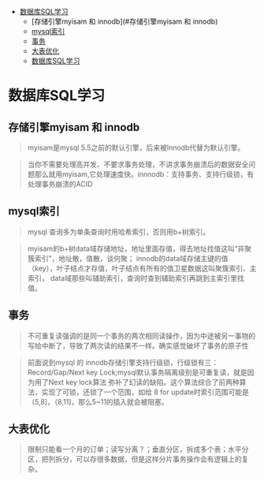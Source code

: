 - [数据库SQL学习](#数据库SQL学习)
  - [存储引擎myisam 和 innodb](#存储引擎myisam 和 innodb)
  - [mysql索引](#mysql索引)
  - [事务](#事务)
  - [大表优化](#大表优化)
  - [数据库SQL学习](#数据库SQL学习)



# 数据库SQL学习
## 存储引擎myisam 和 innodb
> myisam是mysql 5.5之前的默认引擎，后来被Innodb代替为默认引擎。

> 当你不需要处理高并发、不要求事务处理，不讲求事务崩溃后的数据安全问题那么就用myisam,它处理速度快。innnodb：支持事务、支持行级锁，有处理事务崩溃的ACID

## mysql索引
> mysql 查询多为单条查询时用哈希索引，否则用b+树索引。

> myisam的b+树data域存储地址，地址里面存值，得去地址找值这叫“非聚簇索引”，地址散，值散，谈何聚；
innodb的data域存储主键的值（key），叶子结点才存值，叶子结点有所有的值卫星数据这叫聚簇索引、主索引，
data域那些叫辅助索引，查询时查到辅助索引再跳到主索引里找值。

## 事务
> 不可重复读强调的是同一个事务的两次相同读操作，因为中途被另一事物的写给中断了，导致了两次读的结果不一样。确实感觉破坏了事务的原子性

> 前面说到mysql 的 innodb存储引擎支持行级锁，行级锁有三：Record/Gap/Next key Lock;mysql默认事务隔离级别是可重复读，就是因为用了Next key lock算法
弥补了幻读的缺陷。这个算法综合了前两种算法，实现了可锁，还锁了一个范围，如给 8 for update时索引范围可能是（5,8]，（8,11]，那么5~11的插入就会被阻塞。

## 大表优化
> 限制只能看一个月的订单；读写分离？；垂直分区，拆成多个表；水平分区，把列拆分，可以存很多数据，但是这样分片事务操作会有逻辑上的复杂。
